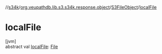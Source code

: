 //[s34k](../../../index.md)/[org.veupathdb.lib.s3.s34k.response.object](../index.md)/[S3FileObject](index.md)/[localFile](local-file.md)

# localFile

[jvm]\
abstract val [localFile](local-file.md): [File](https://docs.oracle.com/javase/8/docs/api/java/io/File.html)
